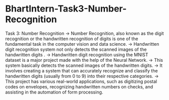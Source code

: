 # BhartIntern-Task3-Number-Recognition
Task 3: Number Recognition
-> Number Recognition, also known as the digit recognition or the handwritten recognition of digits is one of the fundamental task in the computer vision and data science.
-> Handwritten digit recognition system not only detects the scanned images of the handwritten digits .
-> Handwritten digit recognition using the MNIST dataset is a major project made with the help of the Neural Network.
-> This system basically detects the scanned images of the handwritten digits.
-> It involves creating a system that can accurately recognize and classify the handwritten digits (usually from 0 to 9) into their respective categories. 
-> This project has various real-world applications, such as digitizing postal codes on envelopes, recognizing handwritten numbers on checks, and assisting in the automation of form processing.
